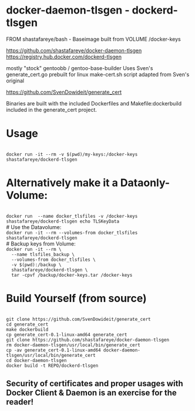 docker-daemon-tlsgen - dockerd-tlsgen
=====================================

FROM shastafareye/bash - Baseimage built from 
VOLUME /docker-keys

https://github.com/shastafareye/docker-daemon-tlsgen
https://registry.hub.docker.com/dockerd-tlsgen

mostly "stock" gentoobb / gentoo-base-builder 
Uses Sven's generate_cert.go prebuilt for linux
make-cert.sh script adapted from Sven's original

https://github.com/SvenDowideit/generate_cert

Binaries are built with the included Dockerfiles and 
Makefile:dockerbuild included in the generate_cert project. 


# Usage
<code>
docker run -it --rm -v $(pwd)/my-keys:/docker-keys shastafareye/dockerd-tlsgen
</code>

# Alternatively make it a Dataonly-Volume:
<code>
docker run  --name docker_tlsfiles -v /docker-keys shastafareye/dockerd-tlsgen echo TLSKeyData
</code>
# Use the Datavolume:
<code>
docker run -it --rm --volumes-from docker_tlsfiles shastafareye/dockerd-tlsgen
</code>
# Backup keys from Volume:
<code>
docker run -it --rm \
  --name tlsfiles_backup \
  --volumes-from docker_tlsfiles \
  -v $(pwd):/backup \
  shastafareye/dockerd-tlsgen \
  tar -cpvf /backup/docker-keys.tar /docker-keys 
</code>


# Build Yourself (from source)
<code> 
git clone https://github.com/SvenDowideit/generate_cert
cd generate_cert
make dockerbuild
cp generate_cert-0.1-linux-amd64 generate_cert
git clone https://github.com/shastafareye/docker-daemon-tlsgen
rm docker-daemon-tlsgen/usr/local/bin/generate_cert
cp -av generate_cert-0.1-linux-amd64 docker-daemon-tlsgen/usr/local/bin/generate_cert
cd docker-daemon-tlsgen
docker build -t REPO/dockerd-tlsgen
</code>

## Security of certificates and proper usages with Docker Client & Daemon is an exercise for the reader!
